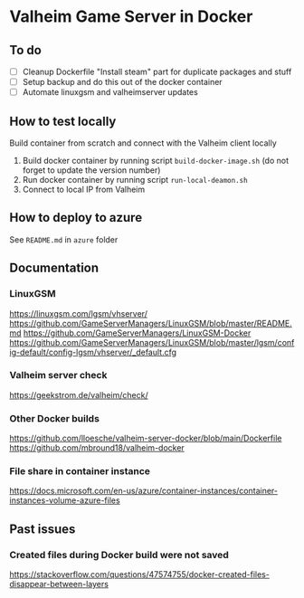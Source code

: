 # Valheim Game Server in Docker

## To do

- [ ] Cleanup Dockerfile "Install steam" part for duplicate packages and stuff
- [ ] Setup backup and do this out of the docker container
- [ ] Automate linuxgsm and valheimserver updates

## How to test locally

Build container from scratch and connect with the Valheim client locally

1. Build docker container by running script `build-docker-image.sh` (do not forget to update the version number)
2. Run docker container by running script  `run-local-deamon.sh`
3. Connect to local IP from Valheim

## How to deploy to azure

See `README.md` in `azure` folder

## Documentation

### LinuxGSM

https://linuxgsm.com/lgsm/vhserver/
https://github.com/GameServerManagers/LinuxGSM/blob/master/README.md
https://github.com/GameServerManagers/LinuxGSM-Docker
https://github.com/GameServerManagers/LinuxGSM/blob/master/lgsm/config-default/config-lgsm/vhserver/_default.cfg

### Valheim server check
https://geekstrom.de/valheim/check/

### Other Docker builds

https://github.com/lloesche/valheim-server-docker/blob/main/Dockerfile
https://github.com/mbround18/valheim-docker

### File share in container instance

https://docs.microsoft.com/en-us/azure/container-instances/container-instances-volume-azure-files

## Past issues

### Created files during Docker build were not saved

https://stackoverflow.com/questions/47574755/docker-created-files-disappear-between-layers

